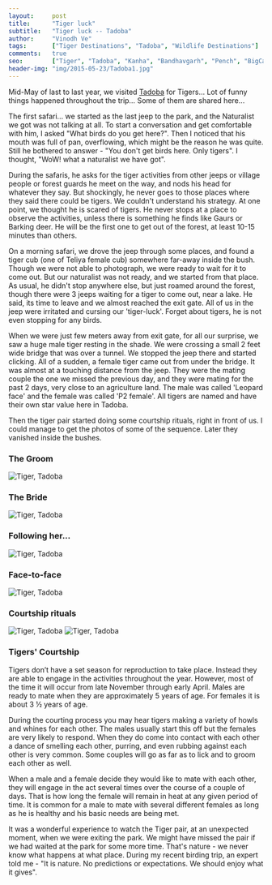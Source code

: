 ```yaml
---
layout:     post
title:      "Tiger luck"
subtitle:   "Tiger luck -- Tadoba"
author:     "Vinodh Ve"
tags:       ["Tiger Destinations", "Tadoba", "Wildlife Destinations"]
comments:   true
seo: 		["Tiger", "Tadoba", "Kanha", "Bandhavgarh", "Pench", "BigCats"]
header-img: "img/2015-05-23/Tadoba1.jpg"
---
```


<p>
Mid-May of last to last year, we visited <a href="http://www.wilderhood.com/destination/Tadoba" target="_blank"> Tadoba</a> for Tigers… Lot of funny things happened throughout the trip… Some of them are shared here…  
</p>

<p>
The first safari… we started as the last jeep to the park, and the Naturalist we got was not talking at all. To start a conversation and get comfortable with him, I asked "What birds do you get here?". Then I noticed that his mouth was full of pan, overflowing, which might be the reason he was quite. Still he bothered to answer - "You don't get birds here. Only tigers". I thought, "WoW! what a naturalist we have got". 
</p>

<p>
During the safaris, he asks for the tiger activities from other jeeps or village people or forest guards he meet on the way, and nods his head for whatever they say. But shockingly, he never goes to those places where they said there could be tigers. We couldn't understand his strategy. At one point, we thought he is scared of tigers. He never stops at a place to observe the activities, unless there is something he finds like Gaurs or Barking deer. He will be the first one to get out of the forest, at least 10-15 minutes than others. 
</p>

<p>
On a morning safari, we drove the jeep through some places, and found a tiger cub (one of Teliya female cub) somewhere far-away inside the bush. Though we were not able to photograph, we were ready to wait for it to come out. But our naturalist was not ready, and we started from that place. As usual, he didn't stop anywhere else, but just roamed around the forest, though there were 3 jeeps waiting for a tiger to come out, near a lake. He said, its time to leave and we almost reached the exit gate. All of us in the jeep were irritated and cursing our 'tiger-luck'. Forget about tigers, he is not even stopping for any birds. 
</p>

<p>
When we were just few meters away from exit gate, for all our surprise, we saw a huge male tiger resting in the shade. We were crossing a small 2 feet wide bridge that was over a tunnel. We stopped the jeep there and started clicking. All of a sudden, a female tiger came out from under the bridge. It was almost at a touching distance from the jeep. They were the mating couple the one we missed the previous day, and they were mating for the past 2 days, very close to an agriculture land. The male was called 'Leopard face' and the female was called 'P2 female'. All tigers are named and have their own star value here in Tadoba.
</p>

<p>
Then the tiger pair started doing some courtship rituals, right in front of us. I could manage to get the photos of some of the sequence. Later they vanished inside the bushes.  
</p>

<p>
<h3>The Groom</h3>
</p>

<img src="{{ site.baseurl }}/img/2015-05-23/Tadoba1.jpg" alt="Tiger, Tadoba">

<p>
<h3>The Bride</h3>
</p>

<img src="{{ site.baseurl }}/img/2015-05-23/Tadoba2.jpg" alt="Tiger, Tadoba">

<p>
<h3>Following her...</h3>
</p>

<img src="{{ site.baseurl }}/img/2015-05-23/Tadoba3.jpg" alt="Tiger, Tadoba">

<p>
<h3>Face-to-face</h3>
</p>

<img src="{{ site.baseurl }}/img/2015-05-23/Tadoba4.jpg" alt="Tiger, Tadoba">

<p>
<h3>Courtship rituals</h3>
</p>

<img src="{{ site.baseurl }}/img/2015-05-23/Tadoba5.jpg" alt="Tiger, Tadoba">
<img src="{{ site.baseurl }}/img/2015-05-23/Tadoba6.jpg" alt="Tiger, Tadoba">

<h4>
<h3>Tigers' Courtship</h3>
</h4>

<p>
Tigers don’t have a set season for reproduction to take place. Instead they are able to engage in the activities throughout the year. However, most of the time it will occur from late November through early April. Males are ready to mate when they are approximately 5 years of age. For females it is about 3 ½ years of age.
</p>

<p>
During the courting process you may hear tigers making a variety of howls and whines for each other. The males usually start this off but the females are very likely to respond. When they do come into contact with each other a dance of smelling each other, purring, and even rubbing against each other is very common. Some couples will go as far as to lick and to groom each other as well.
</p>

<p>
When a male and a female decide they would like to mate with each other, they will engage in the act several times over the course of a couple of days. That is how long the female will remain in heat at any given period of time. It is common for a male to mate with several different females as long as he is healthy and his basic needs are being met.
</p>

<p>
It was a wonderful experience to watch the Tiger pair, at an unexpected moment, when we were exiting the park. We might have missed the pair if we had waited at the park for some more time. That's nature - we never know what happens at what place. During my recent birding trip, an expert told me - "It is nature. No predictions or expectations. We should enjoy what it gives". 
</p>